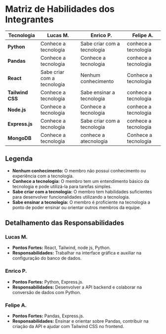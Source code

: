# Matriz de Habilidades dos Integrantes

| Tecnologia   | Lucas M.                 | Enrico P.                 | Felipe A.                  |
|--------------|---------------------------|---------------------------|---------------------------|
| **Python**   | Conhece a tecnologia       | Sabe criar com a tecnologia| conhece a tecnologia   |
| **Pandas**   | Conhece a tecnologia         | Conhece a tecnologia       | conhece a tecnologia  |
| **React**    | Sabe criar com a tecnologia| Nenhum conhecimento        | Conhece a tecnologia   |
| **Tailwind CSS** | Conhece a tecnologia    | Sabe ensinar a tecnologia  | conhece a tecnologia|
| **Node.js**  | Conhece a tecnologia        | Conhece a tecnologia       | conhece a tecnologia|
| **Express.js** | Conhece a tecnologia     | Sabe criar com a tecnologia| conhece a tecnologia  |
| **MongoDB**  | Conhece a tecnologia  | conhece a atecnologia   | Conhece a tecnologia       |

## Legenda

- **Nenhum conhecimento:** O membro não possui conhecimento ou experiência com a tecnologia.
- **Conhece a tecnologia:** O membro tem um entendimento básico da tecnologia e pode utilizá-la para tarefas simples.
- **Sabe criar com a tecnologia:** O membro tem habilidades suficientes para desenvolver funcionalidades utilizando a tecnologia.
- **Sabe ensinar a tecnologia:** O membro é proficiente na tecnologia a ponto de poder ensinar ou orientar outros membros da equipe.

## Detalhamento das Responsabilidades

### Lucas M.
- **Pontos Fortes:** React, Tailwind, node js, Python.
- **Responsabilidades:** Trabalhar na interface gráfica e auxiliar na configuração do banco de dados.

### Enrico P.
- **Pontos Fortes:** Python, Express.js.
- **Responsabilidades:** Desenvolver a API backend e colaborar na conversão de dados com Python.

### Felipe A.
- **Pontos Fortes:** Pandas, Express.js.
- **Responsabilidades:** Ensinar e orientar sobre Pandas, contribuir na criação da API e ajudar com Tailwind CSS no frontend.


